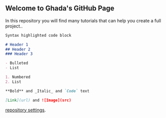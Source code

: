 ## Welcome to Ghada's GitHub Page

In this repository you will find many tutorials that can help you create a full project..

```markdown
Syntax highlighted code block

# Header 1
## Header 2
### Header 3

- Bulleted
- List

1. Numbered
2. List

**Bold** and _Italic_ and `Code` text

[Link](url) and ![Image](src)
```
[repository settings](https://github.com/ghadamoudi/Social-Network-Analysis/settings/pages). 
